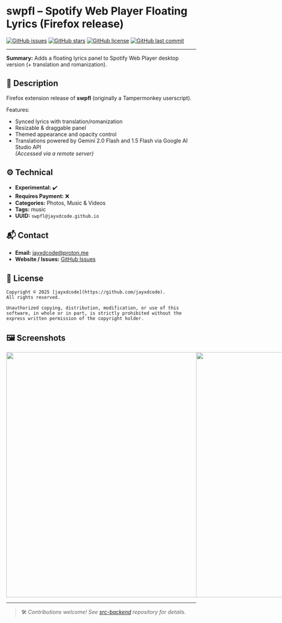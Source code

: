 # **swpfl** – Spotify Web Player Floating Lyrics (Firefox release)

[![GitHub issues](https://img.shields.io/github/issues/jayxdcode/src-backend.svg)](https://github.com/jayxdcode/src-backend/issues)
[![GitHub stars](https://img.shields.io/github/stars/jayxdcode/src-backend.svg)](https://github.com/jayxdcode/src-backend/stargazers)
[![GitHub license](https://img.shields.io/github/license/jayxdcode/src-backend.svg)](https://github.com/jayxdcode/src-backend/blob/main/LICENSE)
[![GitHub last commit](https://img.shields.io/github/last-commit/jayxdcode/src-backend.svg)](https://github.com/jayxdcode/src-backend)

---
 
**Summary:** Adds a floating lyrics panel to Spotify Web Player desktop version (+ translation and romanization).

## 📝 Description
Firefox extension release of **swpfl** (originally a Tampermonkey userscript).

Features:
- Synced lyrics with translation/romanization
- Resizable & draggable panel
- Themed appearance and opacity control
- Translations powered by Gemini 2.0 Flash and 1.5 Flash via Google AI Studio API  
*(Accessed via a remote server)*

## ⚙️ Technical
- **Experimental:** ✔️
- **Requires Payment:** ❌
- **Categories:** Photos, Music & Videos
- **Tags:** music
- **UUID:** `swpfl@jayxdcode.github.io`

## 📬 Contact
- **Email:** [jayxdcode@proton.me](mailto:jayxdcode@proton.me)
- **Website / Issues:** [GitHub Issues](https://github.com/jayxdcode/src-backend/issues)

## 📄 License

```
Copyright © 2025 [jayxdcode](https://github.com/jayxdcode).  
All rights reserved.

Unauthorized copying, distribution, modification, or use of this software, in whole or in part, is strictly prohibited without the express written permission of the copyright holder.
```

## 🖼️ Screenshots
<div style="display: flex; justify-items: 'space-between'; width: 100%;">
    <img src="https://addons.mozilla.org/user-media/previews/full/325/325881.png?modified=1752131849)" height="650px"/> 
    <img src="https://addons.mozilla.org/user-media/previews/full/325/325882.png?modified=1752131849)" height="650px"/> 
    <img src="https://addons.mozilla.org/user-media/previews/full/325/325883.png?modified=1752131849)" height="650px"/> 
</div>

---

> 🛠 *Contributions welcome! See [src-backend](https://github.com/jayxdcode/src-backend) repository for details.*
